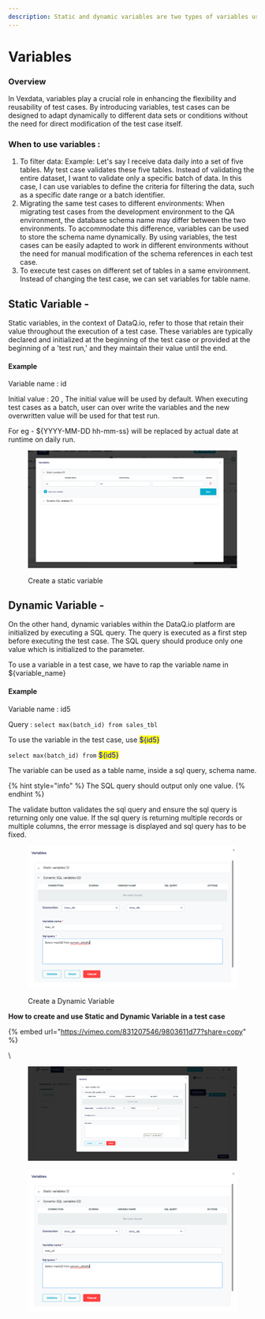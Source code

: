 ```yaml
---
description: Static and dynamic variables are two types of variables used in test cases.
---
```


# Variables

### Overview



In Vexdata, variables play a crucial role in enhancing the flexibility and reusability of test cases. By introducing variables, test cases can be designed to adapt dynamically to different data sets or conditions without the need for direct modification of the test case itself.



### When to use variables :

1. To filter data: Example: Let's say I receive data daily into a set of five tables. My test case validates these five tables. Instead of validating the entire dataset, I want to validate only a specific batch of data. In this case, I can use variables to define the criteria for filtering the data, such as a specific date range or a batch identifier.
2. Migrating the same test cases to different environments: When migrating test cases from the development environment to the QA environment, the database schema name may differ between the two environments. To accommodate this difference, variables can be used to store the schema name dynamically. By using variables, the test cases can be easily adapted to work in different environments without the need for manual modification of the schema references in each test case.
3. To execute test cases on different set of tables in a same environment. Instead of changing the test case, we can set variables for table name.



## Static Variable -&#x20;

Static variables, in the context of DataQ.io, refer to those that retain their value throughout the execution of a test case. These variables are typically declared and initialized at the beginning of the test case or provided at the beginning of a 'test run,' and they maintain their value until the end.

#### Example

Variable name : id

Initial value : 20  ,  The initial value will be used by default. When executing test cases as a batch, user can over write the variables and the new overwritten value will be used for that test run.

For eg - ${YYYY-MM-DD hh-mm-ss} will be replaced by actual date at runtime on daily run.

<figure><img src="../.gitbook/assets/image (82).png" alt=""><figcaption><p>Create a static variable</p></figcaption></figure>

## **Dynamic Variable** -&#x20;

On the other hand, dynamic variables within the DataQ.io platform are initialized by executing a SQL query. The query is executed as a first step before executing the test case. The SQL query should produce only one value which is initialized to the parameter.&#x20;

To use a variable in a test case, we have to rap the variable name in ${variable\_name}

#### Example

Variable name : id5

Query : `select max(batch_id) from sales_tbl`

To use the variable in the test case, use <mark style="color:blue;">${id5}</mark>

`select max(batch_id) from` <mark style="color:blue;">${id5}</mark>

The variable can be used as a table name, inside a sql query, schema name.&#x20;

{% hint style="info" %}
The SQL query should output only one value.
{% endhint %}

The validate button validates the sql query and ensure the sql query is returning only one value. If the sql query is returning multiple records or multiple columns, the error message is displayed and sql query has to be fixed.

<figure><img src="../.gitbook/assets/image (83).png" alt=""><figcaption><p>Create a Dynamic Variable</p></figcaption></figure>



**How to create and use Static and Dynamic Variable in a test case**



{% embed url="https://vimeo.com/831207546/9803611d77?share=copy" %}



\


<div><figure><img src="../.gitbook/assets/Screenshot 2024-12-17 184622.png" alt=""><figcaption></figcaption></figure> <figure><img src="../.gitbook/assets/image (83) (1).png" alt=""><figcaption></figcaption></figure></div>
